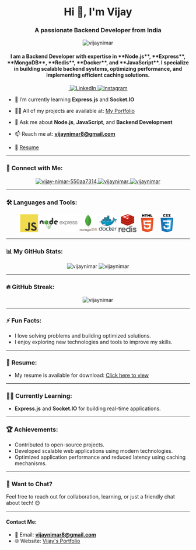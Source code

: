 <h1 align="center">Hi 👋, I'm Vijay</h1>
<h3 align="center">A passionate Backend Developer from India</h3>

<p align="center">
  <img src="https://github-profile-trophy.vercel.app/?username=vijaynimar" alt="vijaynimar" />
</p>

<h4 align="center">
  I am a Backend Developer with expertise in **Node.js**, **Express**, **MongoDB**, **Redis**, **Docker**, and **JavaScript**. I specialize in building scalable backend systems, optimizing performance, and implementing efficient caching solutions.
</h4>

<p align="center">
  <a href="https://twitter.com/" target="blank">
    <img src="https://img.shields.io/twitter/follow/?logo=twitter&style=for-the-badge" alt="" />
  </a>
  <a href="https://www.linkedin.com/in/vijay-nimar-550aa7314/" target="blank">
    <img src="https://img.shields.io/badge/LinkedIn-%230077B5.svg?&style=for-the-badge&logo=linkedin&logoColor=white" alt="LinkedIn" />
  </a>
  <a href="https://instagram.com/vijaynimar" target="blank">
    <img src="https://img.shields.io/badge/Instagram-%23E4405F.svg?&style=for-the-badge&logo=instagram&logoColor=white" alt="Instagram" />
  </a>
</p>

- 🌱 I’m currently learning **Express.js** and **Socket.IO**

- 👨‍💻 All of my projects are available at: [My Portfolio](https://vijaynimar.netlify.app/)

- 💬 Ask me about **Node.js**, **JavaScript**, and **Backend Development**

- 📫 Reach me at: **vijaynimar8@gmail.com**

- 📄 [Resume](https://resume-builder-test-new.masaischool.com/resume/public?resumeId=67862a91f7b3074e9127867d)

---

### 🚀 **Connect with Me**:
<p align="center">
  <a href="https://linkedin.com/in/vijay-nimar-550aa7314" target="blank">
    <img align="center" src="https://raw.githubusercontent.com/rahuldkjain/github-profile-readme-generator/master/src/images/icons/Social/linked-in-alt.svg" alt="vijay-nimar-550aa7314" height="40" width="40" />
  </a>
  <a href="https://instagram.com/vijaynimar" target="blank">
    <img align="center" src="https://raw.githubusercontent.com/rahuldkjain/github-profile-readme-generator/master/src/images/icons/Social/instagram.svg" alt="vijaynimar" height="40" width="40" />
  </a>
  <a href="https://twitter.com/vijaynimar" target="blank">
    <img align="center" src="https://raw.githubusercontent.com/rahuldkjain/github-profile-readme-generator/master/src/images/icons/Social/twitter.svg" alt="vijaynimar" height="40" width="40" />
  </a>
</p>

---

### 🛠 **Languages and Tools:**

<p align="center">
  <img src="https://raw.githubusercontent.com/devicons/devicon/master/icons/javascript/javascript-original.svg" alt="javascript" width="50" height="50" />
  <img src="https://raw.githubusercontent.com/devicons/devicon/master/icons/nodejs/nodejs-original-wordmark.svg" alt="nodejs" width="50" height="50" />
  <img src="https://raw.githubusercontent.com/devicons/devicon/master/icons/express/express-original-wordmark.svg" alt="express" width="50" height="50" />
  <img src="https://raw.githubusercontent.com/devicons/devicon/master/icons/mongodb/mongodb-original-wordmark.svg" alt="mongodb" width="50" height="50" />
  <img src="https://raw.githubusercontent.com/devicons/devicon/master/icons/docker/docker-original-wordmark.svg" alt="docker" width="50" height="50" />
  <img src="https://raw.githubusercontent.com/devicons/devicon/master/icons/redis/redis-original-wordmark.svg" alt="redis" width="50" height="50" />
  <img src="https://raw.githubusercontent.com/devicons/devicon/master/icons/html5/html5-original-wordmark.svg" alt="html" width="50" height="50" />
  <img src="https://raw.githubusercontent.com/devicons/devicon/master/icons/css3/css3-original-wordmark.svg" alt="css" width="50" height="50" />
</p>

---

### 📊 **My GitHub Stats**:

<p align="center">
  <img src="https://github-readme-stats.vercel.app/api?username=vijaynimar&show_icons=true&locale=en" alt="vijaynimar" />
  <img src="https://github-readme-stats.vercel.app/api/top-langs?username=vijaynimar&show_icons=true&locale=en&layout=compact" alt="vijaynimar" />
</p>

---

### 🔥 **GitHub Streak**:

<p align="center">
  <img src="https://github-readme-streak-stats.herokuapp.com/?user=vijaynimar&" alt="vijaynimar" />
</p>

---

### ⚡ **Fun Facts:**
- I love solving problems and building optimized solutions.
- I enjoy exploring new technologies and tools to improve my skills.

---

### 📜 **Resume**:
- My resume is available for download: [Click here to view](https://resume-builder-test-new.masaischool.com/resume/public?resumeId=67862a91f7b3074e9127867d)

---

### 👨‍💻 **Currently Learning:**
- **Express.js** and **Socket.IO** for building real-time applications.

---

### 🏆 **Achievements:**
- Contributed to open-source projects.
- Developed scalable web applications using modern technologies.
- Optimized application performance and reduced latency using caching mechanisms.

---

### 💬 **Want to Chat?**
Feel free to reach out for collaboration, learning, or just a friendly chat about tech! 😊

---

#### **Contact Me**:
- 📧 Email: **vijaynimar8@gmail.com**
- 🌐 Website: [Vijay's Portfolio](https://vijaynimar.netlify.app/)


